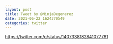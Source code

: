 ```yaml
--- 
layout: post 
title: Tweet by @NinjaDegenerez 
date: 2021-06-22 1624370549 
categories: twitter 
--- 
```

https://twitter.com/o/status/1407338182841077781